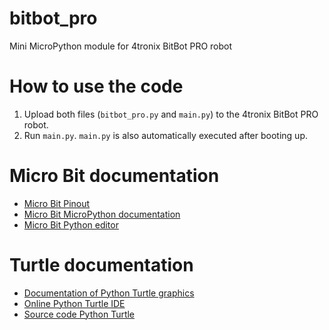 # bitbot_pro
Mini MicroPython module for 4tronix BitBot PRO robot

# How to use the code
1. Upload both files (`bitbot_pro.py` and `main.py`) to the 4tronix BitBot PRO robot.
2. Run `main.py`. `main.py` is also automatically executed after booting up.

# Micro Bit documentation
* [Micro Bit Pinout](https://microbit.pinout.xyz/)
* [Micro Bit MicroPython documentation](https://microbit-micropython.readthedocs.io/en/stable/)
* [Micro Bit Python editor](https://python.microbit.org/v/3)

# Turtle documentation
* [Documentation of Python Turtle graphics](https://docs.python.org/3/library/turtle.html)
* [Online Python Turtle IDE](https://trinket.io/turtle)
* [Source code Python Turtle](https://github.com/python/cpython/blob/3.13/Lib/turtle.py)